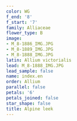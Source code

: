 ```yaml
---
color: WG
f_end: '8'
f_start: '7'
family: Alliaceae
flower_type: B
image:
- M_8-1886_IMG.JPG
- M_8-1889_IMG.JPG
- M_8-1888_IMG.JPG
latin: Allium victorialis
lead: M_8-1888_IMG.JPG
lead_sample: false
name: index.en
order: Allium
parallel: false
petals: '6'
petals_joined: false
star_shape: false
title: Alpine leek
---
```

